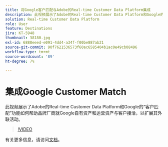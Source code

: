 ```yaml
---
title: 将Google客户匹配与Adobe的Real-time Customer Data Platform集成
description: 此视频展示了Adobe的Real-time Customer Data Platform和Google的“客户匹配”功能如何帮助品牌厂商就Google自有资产和运营资产与客户接洽，以扩展其外联活动。
solution: Real-time Customer Data Platform
role: User
feature: Destinations
jira: KT-5948
thumbnail: 38180.jpg
exl-id: 6888eeed-e091-4dd4-a34f-f00be887ab21
source-git-commit: 90f7621536573f60ac6585404b1ac0e49cb08496
workflow-type: tm+mt
source-wordcount: '89'
ht-degree: 7%

---
```


# 集成Google Customer Match

此视频展示了Adobe的Real-time Customer Data Platform和Google的“客户匹配”功能如何帮助品牌厂商就Google自有资产和运营资产与客户接洽，以扩展其外联活动。

>[!VIDEO](https://video.tv.adobe.com/v/38180?quality=12&learn=on)

有关更多信息，请访问[文档](https://experienceleague.adobe.com/docs/experience-platform/destinations/catalog/advertising/google-customer-match.html)。
